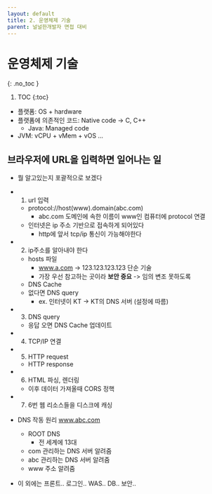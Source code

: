 ```yaml
---
layout: default
title: 2. 운영체제 기술
parent: 널널한개발자 면접 대비
---
```


# 운영체제 기술
{: .no_toc }

1. TOC
{:toc}

- 플랫폼: OS + hardware
- 플랫폼에 의존적인 코드: Native code -> C, C++
  - Java: Managed code
- JVM: vCPU + vMem + vOS ...

## 브라우저에 URL을 입력하면 일어나는 일

- 뭘 알고있는지 포괄적으로 보겠다
- 1. url 입력
  - protocol://host(www).domain(abc.com)
    - abc.com 도메인에 속한 이름이 www인 컴퓨터에 protocol 연결
  - 인터넷은 ip 주소 기반으로 접속하게 되어있다
    - http에 앞서 tcp/ip 통신이 가능해야한다
- 2. ip주소를 알아내야 한다
  - hosts 파일
    - www.a.com -> 123.123.123.123 단순 기술
    - 가장 우선 참고하는 곳이라 **보안 중요** -> 임의 변조 못하도록
  - DNS Cache
  - 없다면 DNS query
    - ex. 인터넷이 KT -> KT의 DNS 서버 (설정에 따름)
- 3. DNS query
  - 응답 오면 DNS Cache 업데이트
- 4. TCP/IP 연결
- 5. HTTP request
  - HTTP response
- 6. HTML 파싱, 렌더링
  - 이후 데이터 가져올때 CORS 정핵
- 7. 6번 웹 리소스들을 디스크에 캐싱

- DNS 작동 원리 www.abc.com
  - ROOT DNS
    - 전 세계에 13대
  - com 관리하는 DNS 서버 알려줌
  - abc 관리하는 DNS 서버 알려줌
  - www 주소 알려줌

- 이 외에는 프론트.. 로그인.. WAS.. DB.. 보안..

